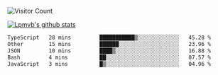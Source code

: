 ![Visitor Count](https://profile-counter.glitch.me/Lpmvb/count.svg)

[![Lpmvb's github stats](https://github-readme-stats.vercel.app/api?username=lpmvb&show_icons=true&title_color=fff&icon_color=79ff97&text_color=9f9f9f&bg_color=151515)](https://github.com/anuraghazra/github-readme-stats)

<!--
Here are some ideas to get you started:

- 🔭 I’m currently working on ...
- 🌱 I’m currently learning ...
- 👯 I’m looking to collaborate on ...
- 🤔 I’m looking for help with ...
- 💬 Ask me about ...
- 📫 How to reach me: ...
- 😄 Pronouns: ...
- ⚡ Fun fact: ...
-->

<!--START_SECTION:waka-->

```txt
TypeScript   28 mins         ███████████▒░░░░░░░░░░░░░   45.28 %
Other        15 mins         ██████░░░░░░░░░░░░░░░░░░░   23.96 %
JSON         10 mins         ████▒░░░░░░░░░░░░░░░░░░░░   16.88 %
Bash         4 mins          ██░░░░░░░░░░░░░░░░░░░░░░░   07.57 %
JavaScript   3 mins          █▒░░░░░░░░░░░░░░░░░░░░░░░   04.96 %
```

<!--END_SECTION:waka-->
